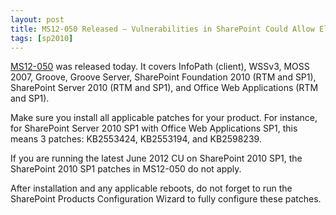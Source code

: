 ```yaml
---
layout: post
title: MS12-050 Released – Vulnerabilities in SharePoint Could Allow Elevation of Privilege (2695502)
tags: [sp2010]
---
```


[MS12-050](http://technet.microsoft.com/en-us/security/bulletin/ms12-050) was released today.  It covers InfoPath (client), WSSv3, MOSS 2007, Groove, Groove Server, SharePoint Foundation 2010 (RTM and SP1), SharePoint Server 2010 (RTM and SP1), and Office Web Applications (RTM and SP1).

Make sure you install all applicable patches for your product.  For instance, for SharePoint Server 2010 SP1 with Office Web Applications SP1, this means 3 patches: KB2553424, KB2553194, and KB2598239.

If you are running the latest June 2012 CU on SharePoint 2010 SP1, the SharePoint 2010 SP1 patches in MS12-050 do not apply.

After installation and any applicable reboots, do not forget to run the SharePoint Products Configuration Wizard to fully configure these patches.